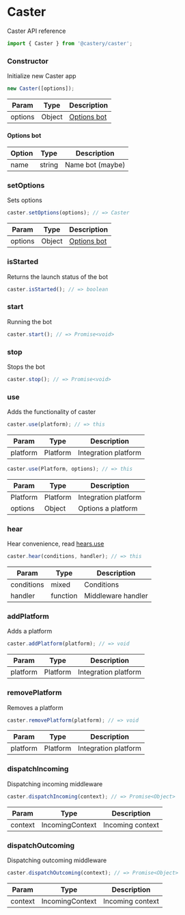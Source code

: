 # Caster
Caster API reference

```js
import { Caster } from '@castery/caster';
```

### Constructor
Initialize new Caster app

```js
new Caster([options]);
```

| Param   | Type   | Description                 |
|---------|--------|-----------------------------|
| options | Object | [Options bot](#options-bot) |

#### Options bot

| Option | Type   | Description      |
|--------|--------|------------------|
| name   | string | Name bot (maybe) |

### setOptions
Sets options

```js
caster.setOptions(options); // => Caster
```

| Param   | Type   | Description                 |
|---------|--------|-----------------------------|
| options | Object | [Options bot](#options-bot) |

### isStarted
Returns the launch status of the bot

```js
caster.isStarted(); // => boolean
```

### start
Running the bot

```js
caster.start(); // => Promise<void>
```

### stop
Stops the bot

```js
caster.stop(); // => Promise<void>
```

### use
Adds the functionality of caster

```js
caster.use(platform); // => this
```

| Param    | Type     | Description          |
|----------|----------|----------------------|
| platform | Platform | Integration platform |

```js
caster.use(Platform, options); // => this
```

| Param    | Type     | Description          |
|----------|----------|----------------------|
| Platform | Platform | Integration platform |
| options  | Object   | Options a platform   |

### hear
Hear convenience, read [hears.use](hears.md#use)

```js
caster.hear(conditions, handler); // => this
```

| Param      | Type     | Description        |
|------------|----------|--------------------|
| conditions | mixed    | Сonditions         |
| handler    | function | Middleware handler |

### addPlatform
Adds a platform

```js
caster.addPlatform(platform); // => void
```

| Param    | Type     | Description          |
|----------|----------|----------------------|
| platform | Platform | Integration platform |

### removePlatform
Removes a platform

```js
caster.removePlatform(platform); // => void
```

| Param    | Type     | Description          |
|----------|----------|----------------------|
| platform | Platform | Integration platform |

### dispatchIncoming
Dispatching incoming middleware

```js
caster.dispatchIncoming(context); // => Promise<Object>
```

| Param   | Type            | Description      |
|---------|-----------------|------------------|
| context | IncomingContext | Incoming context |

### dispatchOutcoming
Dispatching outcoming middleware

```js
caster.dispatchOutcoming(context); // => Promise<Object>
```

| Param   | Type            | Description      |
|---------|-----------------|------------------|
| context | IncomingContext | Incoming context |

